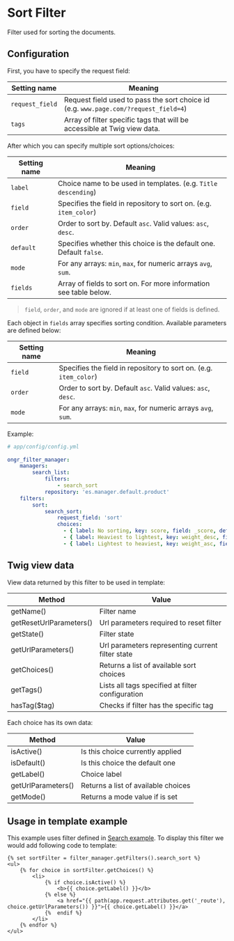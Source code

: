 # Sort Filter

Filter used for sorting the documents.

## Configuration

First, you have to specify the request field:

| Setting name           | Meaning                                                                              |
|------------------------|--------------------------------------------------------------------------------------|
| `request_field`        | Request field used to pass the sort choice id (e.g. `www.page.com/?request_field=4`) |
| `tags`                 | Array of filter specific tags that will be accessible at Twig view data.             |

After which you can specify multiple sort options/choices:

| Setting name           | Meaning                                                            |
|------------------------|--------------------------------------------------------------------|
| `label`                | Choice name to be used in templates. (e.g. `Title descending`)     |
| `field`                | Specifies the field in repository to sort on. (e.g. `item_color`)  |
| `order`                | Order to sort by. Default `asc`. Valid values: `asc`,  `desc`.     |
| `default`              | Specifies whether this choice is the default one. Default `false`. |
| `mode`                 | For any arrays: `min`, `max`, for numeric arrays `avg`, `sum`.     |
| `fields`               | Array of fields to sort on. For more information see table below.  |

> `field`, `order`, and `mode` are ignored if at least one of fields is defined.

Each object in `fields` array specifies sorting condition. Available parameters are defined below:

| Setting name           | Meaning                                                            |
|------------------------|--------------------------------------------------------------------|
| `field`                | Specifies the field in repository to sort on. (e.g. `item_color`)  |
| `order`                | Order to sort by. Default `asc`. Valid values: `asc`,  `desc`.     |
| `mode`                 | For any arrays: `min`, `max`, for numeric arrays `avg`, `sum`.     |

Example:

```yaml
# app/config/config.yml
    
ongr_filter_manager:
    managers:
        search_list:
            filters:
                - search_sort
            repository: 'es.manager.default.product'
    filters:
        sort:
            search_sort:
                request_field: 'sort'
                choices:
                  - { label: No sorting, key: score, field: _score, default: true }
                  - { label: Heaviest to lightest, key: weight_desc, field: weight, order: desc }
                  - { label: Lightest to heaviest, key: weight_asc, field: weight, order: asc  }

```

## Twig view data

View data returned by this filter to be used in template:

| Method                  | Value                                            |
|-------------------------|--------------------------------------------------|
| getName()               | Filter name                                      |
| getResetUrlParameters() | Url parameters required to reset filter          |
| getState()              | Filter state                                     |
| getUrlParameters()      | Url parameters representing current filter state |
| getChoices()            | Returns a list of available sort choices         |
| getTags()               | Lists all tags specified at filter configuration |
| hasTag($tag)            | Checks if filter has the specific tag            |


Each choice has its own data:

| Method             | Value                                      |
|--------------------|--------------------------------------------|
| isActive()         | Is this choice currently applied           |
| isDefault()        | Is this choice the default one             |
| getLabel()         | Choice label                               |
| getUrlParameters() | Returns a list of available choices        |
| getMode()          | Returns a mode value if is set             |

## Usage in template example

This example uses filter defined in [Search example](../examples/search_example.md). To display this filter we would add following code to template:

```twig
{% set sortFilter = filter_manager.getFilters().search_sort %}
<ul>
    {% for choice in sortFilter.getChoices() %}
        <li>
            {% if choice.isActive() %}
                <b>{{ choice.getLabel() }}</b>
            {% else %}
                <a href="{{ path(app.request.attributes.get('_route'), choice.getUrlParameters()) }}">{{ choice.getLabel() }}</a>
            {%  endif %}
        </li>
    {% endfor %}
</ul>
```
